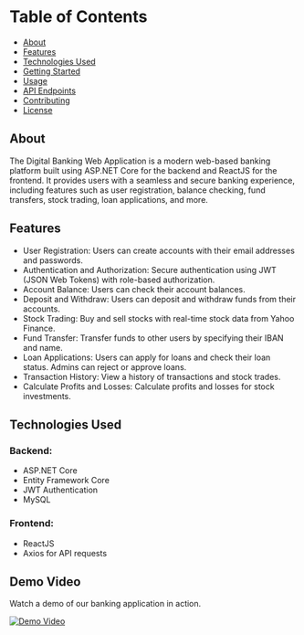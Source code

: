 # Table of Contents

- [About](#about)
- [Features](#features)
- [Technologies Used](#technologies-used)
- [Getting Started](#getting-started)
- [Usage](#usage)
- [API Endpoints](#api-endpoints)
- [Contributing](#contributing)
- [License](#license)

## About

The Digital Banking Web Application is a modern web-based banking platform built using ASP.NET Core for the backend and ReactJS for the frontend. It provides users with a seamless and secure banking experience, including features such as user registration, balance checking, fund transfers, stock trading, loan applications, and more.

## Features

- User Registration: Users can create accounts with their email addresses and passwords.
- Authentication and Authorization: Secure authentication using JWT (JSON Web Tokens) with role-based authorization.
- Account Balance: Users can check their account balances.
- Deposit and Withdraw: Users can deposit and withdraw funds from their accounts.
- Stock Trading: Buy and sell stocks with real-time stock data from Yahoo Finance.
- Fund Transfer: Transfer funds to other users by specifying their IBAN and name.
- Loan Applications: Users can apply for loans and check their loan status. Admins can reject or approve loans.
- Transaction History: View a history of transactions and stock trades.
- Calculate Profits and Losses: Calculate profits and losses for stock investments.

## Technologies Used

### Backend:
- ASP.NET Core
- Entity Framework Core
- JWT Authentication
- MySQL

### Frontend:
- ReactJS
- Axios for API requests

## Demo Video

Watch a demo of our banking application in action.

[![Demo Video](https://img.youtube.com/vi/QOgdlv_O75Y/0.jpg)](https://www.youtube.com/watch?v=QOgdlv_O75Y)
